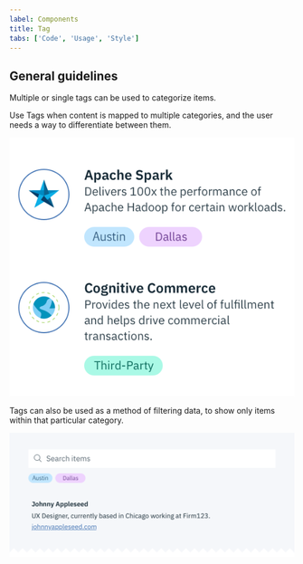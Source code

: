 ```yaml
---
label: Components
title: Tag
tabs: ['Code', 'Usage', 'Style']
---
```


## General guidelines

Multiple or single tags can be used to categorize items.

Use Tags when content is mapped to multiple categories, and the user needs a way to differentiate between them.

![Tags example](images/tag-usage-1.png)

Tags can also be used as a method of filtering data, to show only items within that particular category.

![Tags to filter](images/tag-usage-2.png)
